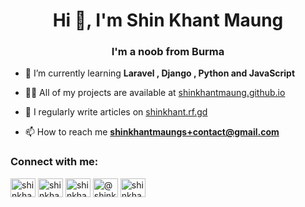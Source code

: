 <h1 align="center">Hi 👋, I'm Shin Khant Maung</h1>
<h3 align="center">I'm a noob from Burma</h3>

- 🌱 I’m currently learning **Laravel , Django , Python and JavaScript**

- 👨‍💻 All of my projects are available at [shinkhantmaung.github.io](shinkhantmaung.github.io)

- 📝 I regularly write articles on [shinkhant.rf.gd](shinkhant.rf.gd)

- 📫 How to reach me **shinkhantmaungs+contact@gmail.com**

<h3 align="left">Connect with me:</h3>
<p align="left">
<a href="https://twitter.com/shinkhantmaung4" target="blank"><img align="center" src="https://cdn.jsdelivr.net/npm/simple-icons@3.0.1/icons/twitter.svg" alt="shinkhantmaung4" height="30" width="40" /></a>
<a href="https://fb.com/shinkhant226" target="blank"><img align="center" src="https://cdn.jsdelivr.net/npm/simple-icons@3.0.1/icons/facebook.svg" alt="shinkhant226" height="30" width="40" /></a>
<a href="https://instagram.com/shinkhantmaung" target="blank"><img align="center" src="https://cdn.jsdelivr.net/npm/simple-icons@3.0.1/icons/instagram.svg" alt="shinkhantmaung" height="30" width="40" /></a>
<a href="https://medium.com/@shinkhantmaung" target="blank"><img align="center" src="https://cdn.jsdelivr.net/npm/simple-icons@3.0.1/icons/medium.svg" alt="@shinkhantmaung" height="30" width="40" /></a>
<a href="https://www.youtube.com/c/shinkhantmaung" target="blank"><img align="center" src="https://cdn.jsdelivr.net/npm/simple-icons@3.0.1/icons/youtube.svg" alt="shinkhantmaung" height="30" width="40" /></a>
</p>
